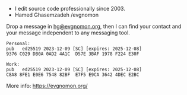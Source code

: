- I edit source code professionally since 2003.
- Hamed Ghasemzadeh /evgnomon

Drop a message in hg@evgnomon.org, then I can find your contact and your message independent to any messaging tool.

```
Personal:
pub   ed25519 2023-12-09 [SC] [expires: 2025-12-08]
9376 C029 DB0A 0AD2 4A1C  D57E 3BAF 1978 F224 E30F

Work:
pub   ed25519 2023-12-09 [SC] [expires: 2025-12-08]
C8A8 8FE1 E0E6 7548 82BF  E7F5 E9CA 3642 4DEC E2BC
```

More info: https://evgnomon.org/
